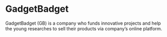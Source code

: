 # GadgetBadget
GadgetBadget (GB) is a company who funds innovative projects and help the young researches to sell their products via company’s online platform. 
